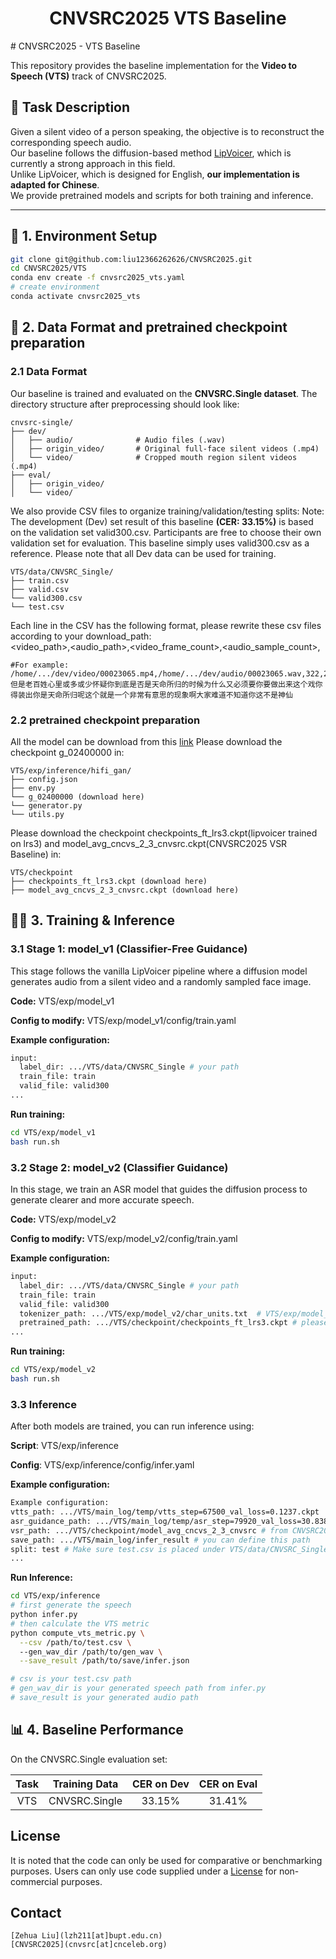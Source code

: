<h1 align="center"> CNVSRC2025 VTS Baseline</h1>
# CNVSRC2025 - VTS Baseline

This repository provides the baseline implementation for the **Video to Speech (VTS)** track of CNVSRC2025.

## 🧠 Task Description

Given a silent video of a person speaking, the objective is to reconstruct the corresponding speech audio.  
Our baseline follows the diffusion-based method [LipVoicer](https://github.com/yochaiye/LipVoicer), which is currently a strong approach in this field.  
Unlike LipVoicer, which is designed for English, **our implementation is adapted for Chinese**.  
We provide pretrained models and scripts for both training and inference.

---

## 🔧 1. Environment Setup

```bash
git clone git@github.com:liu12366262626/CNVSRC2025.git
cd CNVSRC2025/VTS
conda env create -f cnvsrc2025_vts.yaml
# create environment
conda activate cnvsrc2025_vts
```

## 📁 2. Data Format and pretrained checkpoint preparation

### 2.1 Data Format

Our baseline is trained and evaluated on the **CNVSRC.Single dataset**. The directory structure after preprocessing should look like:
```
cnvsrc-single/
├── dev/
│   ├── audio/              # Audio files (.wav)
│   ├── origin_video/       # Original full-face silent videos (.mp4)
│   └── video/              # Cropped mouth region silent videos (.mp4)
├── eval/
│   ├── origin_video/
│   └── video/
```

We also provide CSV files to organize training/validation/testing splits:
Note: The development (Dev) set result of this baseline **(CER: 33.15%)** is based on the validation set valid300.csv. Participants are free to choose their own validation set for evaluation. This baseline simply uses valid300.csv as a reference. Please note that all Dev data can be used for training.

```
VTS/data/CNVSRC_Single/
├── train.csv
├── valid.csv
└── valid300.csv
└── test.csv
```

Each line in the CSV has the following format, please rewrite these csv files according to your download_path:<br>
<video_path>,<audio_path>,<video_frame_count>,<audio_sample_count>,<transcription>
```
#For example:
/home/.../dev/video/00023065.mp4,/home/.../dev/audio/00023065.wav,322,206080,但是老百姓心里或多或少怀疑你到底是否是天命所归的时候为什么又必须要你要做出来这个戏你得装出你是天命所归呢这个就是一个非常有意思的现象啊大家难道不知道你这不是神仙
```

### 2.2 pretrained checkpoint preparation
All the model can be download from this [link](https://pan.baidu.com/s/1gsJiHR7BJtpppyRCgx_swA?pwd=63cu)
Please download the checkpoint g_02400000 in:
```
VTS/exp/inference/hifi_gan/
├── config.json
├── env.py
└── g_02400000 (download here)
└── generator.py
└── utils.py
```
Please download the checkpoint checkpoints_ft_lrs3.ckpt(lipvoicer trained on lrs3) and model_avg_cncvs_2_3_cnvsrc.ckpt(CNVSRC2025 VSR Baseline) in:
```
VTS/checkpoint
├── checkpoints_ft_lrs3.ckpt (download here)
├── model_avg_cncvs_2_3_cnvsrc.ckpt (download here)
```


## 🏋️‍♀️ 3. Training & Inference
### 3.1 Stage 1: model_v1 (Classifier-Free Guidance)
This stage follows the vanilla LipVoicer pipeline where a diffusion model generates audio from a silent video and a randomly sampled face image.

**Code:** VTS/exp/model_v1

**Config to modify:** VTS/exp/model_v1/config/train.yaml

**Example configuration:**
```bash
input:
  label_dir: .../VTS/data/CNVSRC_Single # your path
  train_file: train
  valid_file: valid300
...
```

**Run training:**
```bash
cd VTS/exp/model_v1
bash run.sh
```


### 3.2 Stage 2: model_v2 (Classifier Guidance)
In this stage, we train an ASR model that guides the diffusion process to generate clearer and more accurate speech.

**Code:** VTS/exp/model_v2

**Config to modify:** VTS/exp/model_v2/config/train.yaml

**Example configuration:**
```bash
input:
  label_dir: .../VTS/data/CNVSRC_Single # your path
  train_file: train
  valid_file: valid300
  tokenizer_path: .../VTS/exp/model_v2/char_units.txt  # VTS/exp/model_v2/char_units.txt
  pretrained_path: .../VTS/checkpoint/checkpoints_ft_lrs3.ckpt # please download this
...
```

**Run training:**
```bash
cd VTS/exp/model_v2
bash run.sh
```

### 3.3 Inference
After both models are trained, you can run inference using:

**Script**: VTS/exp/inference

**Config**: VTS/exp/inference/config/infer.yaml

**Example configuration:**
```bash
Example configuration:
vtts_path: .../VTS/main_log/temp/vtts_step=67500_val_loss=0.1237.ckpt  # trained model_v1
asr_guidance_path: .../VTS/main_log/temp/asr_step=79920_val_loss=30.8385.ckpt # trained model_v2
vsr_path: .../VTS/checkpoint/model_avg_cncvs_2_3_cnvsrc # from CNVSRC2025 VSR Baseline
save_path: .../VTS/main_log/infer_result # you can define this path
split: test # Make sure test.csv is placed under VTS/data/CNVSRC_Single
...
```
**Run Inference:**
```bash
cd VTS/exp/inference
# first generate the speech
python infer.py
# then calculate the VTS metric 
python compute_vts_metric.py \
  --csv /path/to/test.csv \ 
  --gen_wav_dir /path/to/gen_wav \
  --save_result /path/to/save/infer.json 

# csv is your test.csv path
# gen_wav_dir is your generated speech path from infer.py
# save_result is your generated audio path

```

## 📊 4. Baseline Performance
On the CNVSRC.Single evaluation set:

|          Task         |       Training Data           |  CER on Dev | CER on Eval |
|:---------------------:|:-----------------------------:|:-----------:|:-----------:|
|          VTS          |        CNVSRC.Single          |   33.15%    |    31.41%   |


## License

It is noted that the code can only be used for comparative or benchmarking purposes. Users can only use code supplied under a [License](./license) for non-commercial purposes.

## Contact

```
[Zehua Liu](lzh211[at]bupt.edu.cn)
[CNVSRC2025](cnvsrc[at]cnceleb.org)
```


